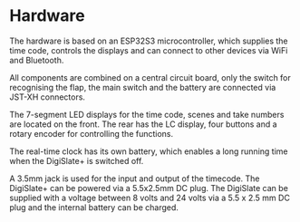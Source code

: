 # Hardware

The hardware is based on an ESP32S3 microcontroller, which supplies the time code, controls the displays and can connect to other devices via WiFi and Bluetooth.

All components are combined on a central circuit board, only the switch for recognising the flap, the main switch and the battery are connected via JST-XH connectors.

The 7-segment LED displays for the time code, scenes and take numbers are located on the front. The rear has the LC display, four buttons and a rotary encoder for controlling the functions.

The real-time clock has its own battery, which enables a long running time when the DigiSlate+ is switched off.

A 3.5mm jack is used for the input and output of the timecode. The DigiSlate+ can be powered via a 5.5x2.5mm DC plug. The DigiSlate can be supplied with a voltage between 8 volts and 24 volts via a 5.5 x 2.5 mm DC plug and the internal battery can be charged.
